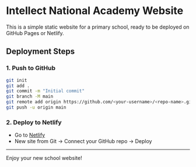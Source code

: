 # Intellect National Academy Website

This is a simple static website for a primary school, ready to be deployed on GitHub Pages or Netlify.

## Deployment Steps

### 1. Push to GitHub
```bash
git init
git add .
git commit -m "Initial commit"
git branch -M main
git remote add origin https://github.com/<your-username>/<repo-name>.git
git push -u origin main
```

### 2. Deploy to Netlify
- Go to [Netlify](https://www.netlify.com/)
- New site from Git → Connect your GitHub repo → Deploy

---
Enjoy your new school website!
